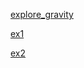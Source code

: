 [explore_gravity](https://huggglee.github.io/Game_Training/phase1/basic_math_physic/gravity_simulation/ex/explore_gravity.html)

[ex1](https://huggglee.github.io/Game_Training/phase1/basic_math_physic/gravity_simulation/ex/ex1.html)

[ex2](https://huggglee.github.io/Game_Training/phase1/basic_math_physic/gravity_simulation/ex/ex2.html)
